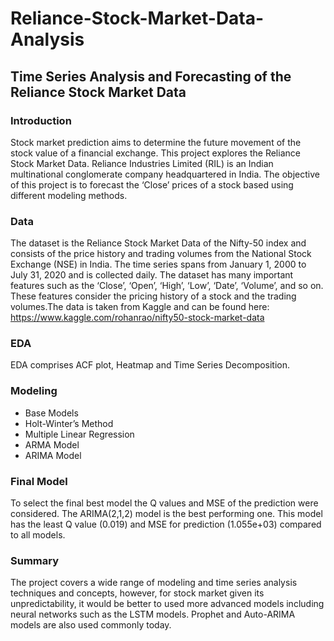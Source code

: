 # Reliance-Stock-Market-Data-Analysis
## Time Series Analysis and Forecasting of the Reliance Stock Market Data 

### Introduction
Stock market prediction aims to determine the future movement of the stock value of a financial exchange. This project explores the Reliance Stock Market Data. Reliance Industries Limited (RIL) is an Indian multinational conglomerate company headquartered in India. The objective of this project is to forecast the ‘Close’ prices of a stock based using different modeling methods.

### Data
The dataset is the Reliance Stock Market Data of the Nifty-50 index and consists of the price history and trading volumes from the National Stock Exchange (NSE) in India. The time series spans from January 1, 2000 to July 31, 2020 and is collected daily. The dataset has many important features such as the ‘Close’, ‘Open’, ‘High’, ‘Low’, ‘Date’, ‘Volume’, and so on. These features consider the pricing history of a stock and the trading volumes.The data is taken from Kaggle and can be found here: https://www.kaggle.com/rohanrao/nifty50-stock-market-data

### EDA
EDA comprises ACF plot, Heatmap and Time Series Decomposition.

### Modeling
 - Base Models
 - Holt-Winter’s Method
 - Multiple Linear Regression
 - ARMA Model
 - ARIMA Model

### Final Model
To select the final best model the Q values and MSE of the prediction were considered. The ARIMA(2,1,2) model is the best performing one. This model has the least Q value (0.019) and MSE for prediction (1.055e+03) compared to all models. 

### Summary
The project covers a wide range of modeling and time series analysis techniques and concepts, however, for stock market given its unpredictability, it would be better to used more advanced models including neural networks such as the LSTM models. Prophet and Auto-ARIMA models are also used commonly today.
